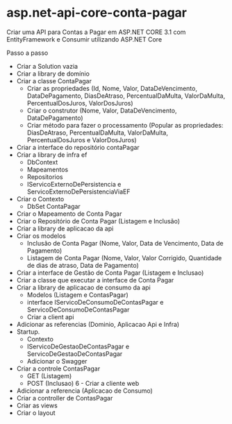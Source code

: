 # asp.net-api-core-conta-pagar

Criar uma API para Contas a Pagar em ASP.NET CORE 3.1 com EntityFramework e Consumir utilizando ASP.NET Core

Passo a passo

- Criar a Solution vazia
- Criar a library de domínio
- Criar a classe ContaPagar
	- Criar as propriedades (Id, Nome, Valor, DataDeVencimento, DataDePagamento, DiasDeAtraso, PercentualDaMulta, ValorDaMulta, PercentualDosJuros, ValorDosJuros)
	- Criar o construtor (Nome, Valor, DataDeVencimento, DataDePagamento)
	- Criar método para fazer o processamento (Popular as propriedades: DiasDeAtraso, PercentualDaMulta, ValorDaMulta, PercentualDosJuros e ValorDosJuros)
- Criar a interface do repositório contaPagar
- Criar a library de infra ef
	- DbContext
	- Mapeamentos
	- Repositorios
	- IServicoExternoDePersistencia e ServicoExternoDePersistenciaViaEF
- Criar o Contexto 
	- DbSet ContaPagar
- Criar o Mapeamento de Conta Pagar
- Criar o Repositório de Conta Pagar (Listagem e Inclusão)
- Criar a library de aplicacao da api
- Criar os modelos
	- Inclusão de Conta Pagar (Nome, Valor, Data de Vencimento, Data de Pagamento)
	- Listagem de Conta Pagar (Nome, Valor, Valor Corrigido, Quantidade de dias de atraso, Data de Pagamento)
- Criar a interface de Gestão de Conta Pagar (Listagem e Inclusao)
- Criar a classe que executar a interface de Conta Pagar
- Criar a library de aplicacao de consumo da api
	- Modelos (Listagem e ContasPagar)
	- interface IServicoDeConsumoDeContasPagar e ServicoDeConsumoDeContasPagar
  -  Criar a client api
- Adicionar as referencias (Dominio, Aplicacao Api e Infra)
- Startup. 
	- Contexto
	- IServicoDeGestaoDeContasPagar e ServicoDeGestaoDeContasPagar
	- Adicionar o Swagger
- Criar a controle ContasPagar
	- GET (Listagem)
	- POST (Inclusao)
6 - Criar a cliente web
- Adicionar a referencia (Aplicacao de Consumo)
- Criar a controller de ContasPagar
- Criar as views
- Criar o layout

